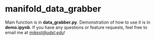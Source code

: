 # manifold_data_grabber

Main function is in **data_grabber.py**. Demonstration of how to use it is in **demo.ipynb**. If you have any questions or feature requests, feel free to email me at *mikest@udel.edu*!
